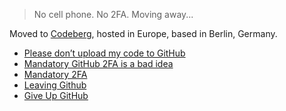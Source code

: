 > No cell phone. No 2FA. Moving away...

Moved to [Codeberg](https://codeberg.org/tonton-pixel), hosted in Europe, based in Berlin, Germany.

- [Please don’t upload my code to GitHub](https://nogithub.codeberg.page/)
- [Mandatory GitHub 2FA is a bad idea](https://github.com/orgs/community/discussions/63813)
- [Mandatory 2FA](https://github.com/orgs/community/discussions/63738)
- [Leaving Github](https://ploum.net/2023-02-22-leaving-github.html)
- [Give Up GitHub](https://sfconservancy.org/GiveUpGitHub/)
